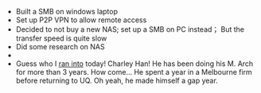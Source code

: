 - Built a SMB on windows laptop
- Set up P2P VPN to allow remote access
- Decided to not buy a new NAS; set up a SMB on PC instead； But the transfer speed is quite slow
- Did some research on NAS
-
- Guess who I [ran into](https://www.oxfordlearnersdictionaries.com/definition/english/run-into?q=run+into) today! Charley Han! He has been doing his M. Arch for more than 3 years. How come... He spent a year in a Melbourne firm before returning to UQ. Oh yeah, he made himself a gap year.